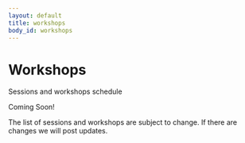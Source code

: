 ```yaml
---
layout: default
title: workshops
body_id: workshops
---
```


# Workshops

<p class="lead">

Sessions and workshops schedule

</p>

<p class="lead">

Coming Soon!

<p class="lead">

</p>

The list of sessions and workshops are subject to change. If there are changes we will post updates.

